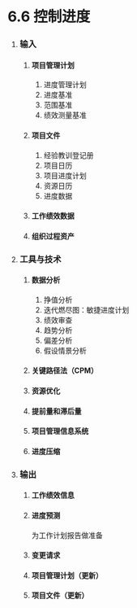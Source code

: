 # 6.6 控制进度

1. ### 输入

   1. #### 项目管理计划

      1. 进度管理计划
      2. 进度基准
      3. 范围基准
      4. 绩效测量基准

   2. #### 项目文件

      1. 经验教训登记册
      2. 项目日历
      3. 项目进度计划
      4. 资源日历
      5. 进度数据

   3. #### 工作绩效数据

   4. #### 组织过程资产

2. ### 工具与技术

   1. #### 数据分析

      1. 挣值分析
      2. 迭代燃尽图：敏捷进度计划
      3. 绩效审查
      4. 趋势分析
      5. 偏差分析
      6. 假设情景分析

   2. #### 关键路径法（CPM）

   3. #### 资源优化

   4. #### 提前量和滞后量

   5. #### 项目管理信息系统

   6. #### 进度压缩

3. ### 输出

   1. #### 工作绩效信息

   2. #### 进度预测

      为工作计划报告做准备

   3. #### 变更请求

   4. #### 项目管理计划（更新）
   
   5. #### 项目文件（更新）
